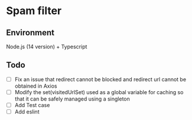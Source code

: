 # Spam filter

## Environment
Node.js (14 version) + Typescript

## Todo
- [ ] Fix an issue that redirect cannot be blocked and redirect url cannot be obtained in Axios
- [ ] Modify the set(visitedUrlSet) used as a global variable for caching so that it can be safely managed using a singleton
- [ ] Add Test case
- [ ] Add eslint
